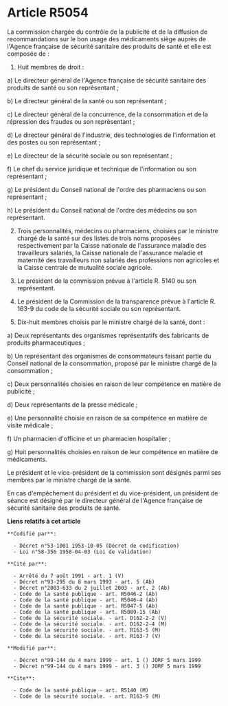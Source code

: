 # Article R5054

La commission chargée du contrôle de la publicité et de la diffusion de recommandations sur le bon usage des médicaments
siège auprès de l'Agence française de sécurité sanitaire des produits de santé et elle est composée de :

1. Huit membres de droit :

a) Le directeur général de l'Agence française de sécurité sanitaire des produits de santé ou son représentant ;

b) Le directeur général de la santé ou son représentant ;

c) Le directeur général de la concurrence, de la consommation et de la répression des fraudes ou son représentant ;

d) Le directeur général de l'industrie, des technologies de l'information et des postes ou son représentant ;

e) Le directeur de la sécurité sociale ou son représentant ;

f) Le chef du service juridique et technique de l'information ou son représentant ;

g) Le président du Conseil national de l'ordre des pharmaciens ou son représentant ;

h) Le président du Conseil national de l'ordre des médecins ou son représentant.

2. Trois personnalités, médecins ou pharmaciens, choisies par le ministre chargé de la santé sur des listes de trois noms
proposées respectivement par la Caisse nationale de l'assurance maladie des travailleurs salariés, la Caisse nationale de
l'assurance maladie et maternité des travailleurs non salariés des professions non agricoles et la Caisse centrale de
mutualité sociale agricole.

3. Le président de la commission prévue à l'article R. 5140 ou son représentant.

4. Le président de la Commission de la transparence prévue à l'article R. 163-9 du code de la sécurité sociale ou son
représentant.

5. Dix-huit membres choisis par le ministre chargé de la santé, dont :

a) Deux représentants des organismes représentatifs des fabricants de produits pharmaceutiques ;

b) Un représentant des organismes de consommateurs faisant partie du Conseil national de la consommation, proposé par le
ministre chargé de la consommation ;

c) Deux personnalités choisies en raison de leur compétence en matière de publicité ;

d) Deux représentants de la presse médicale ;

e) Une personnalité choisie en raison de sa compétence en matière de visite médicale ;

f) Un pharmacien d'officine et un pharmacien hospitalier ;

g) Huit personnalités choisies en raison de leur compétence en matière de médicaments.

Le président et le vice-président de la commission sont désignés parmi ses membres par le ministre chargé de la santé.

En cas d'empêchement du président et du vice-président, un président de séance est désigné par le directeur général de
l'Agence française de sécurité sanitaire des produits de santé.

**Liens relatifs à cet article**

	**Codifié par**:

	  - Décret n°53-1001 1953-10-05 (Décret de codification)
	  - Loi n°58-356 1958-04-03 (Loi de validation)

	**Cité par**:

	  - Arrêté du 7 août 1991 - art. 1 (V)
	  - Décret n°93-295 du 8 mars 1993 - art. 5 (Ab)
	  - Décret n°2003-633 du 2 juillet 2003 - art. 2 (Ab)
	  - Code de la santé publique - art. R5046-2 (Ab)
	  - Code de la santé publique - art. R5046-4 (Ab)
	  - Code de la santé publique - art. R5047-5 (Ab)
	  - Code de la santé publique - art. R5089-15 (Ab)
	  - Code de la sécurité sociale. - art. D162-2-2 (V)
	  - Code de la sécurité sociale. - art. D162-2-4 (M)
	  - Code de la sécurité sociale. - art. R163-5 (M)
	  - Code de la sécurité sociale. - art. R163-7 (V)

	**Modifié par**:

	  - Décret n°99-144 du 4 mars 1999 - art. 1 () JORF 5 mars 1999
	  - Décret n°99-144 du 4 mars 1999 - art. 3 () JORF 5 mars 1999

	**Cite**:

	  - Code de la santé publique - art. R5140 (M)
	  - Code de la sécurité sociale. - art. R163-9 (M)
